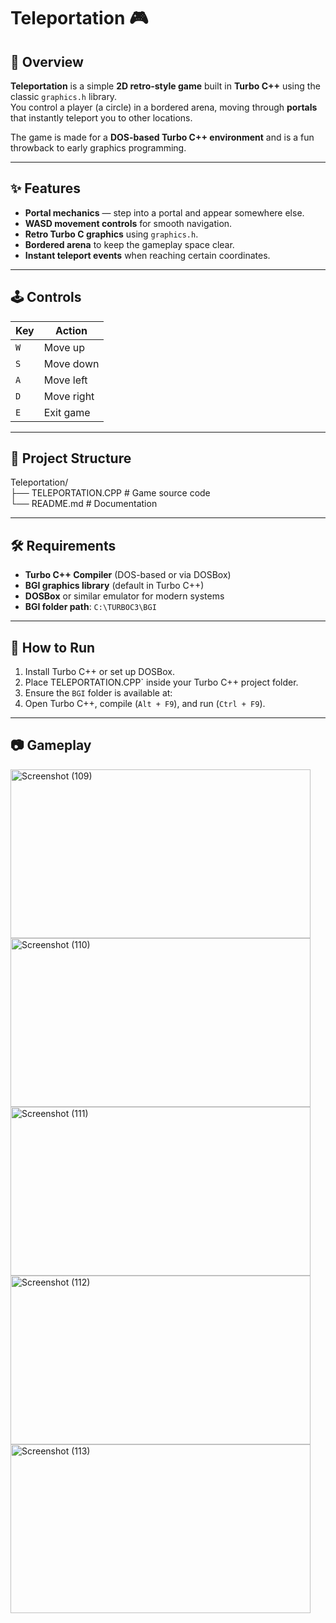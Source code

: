 # Teleportation 🎮

## 📜 Overview
**Teleportation** is a simple **2D retro-style game** built in **Turbo C++** using the classic `graphics.h` library.  
You control a player (a circle) in a bordered arena, moving through **portals** that instantly teleport you to other locations.  

The game is made for a **DOS-based Turbo C++ environment** and is a fun throwback to early graphics programming.

---

## ✨ Features
- **Portal mechanics** — step into a portal and appear somewhere else.
- **WASD movement controls** for smooth navigation.
- **Retro Turbo C graphics** using `graphics.h`.
- **Bordered arena** to keep the gameplay space clear.
- **Instant teleport events** when reaching certain coordinates.

---

## 🕹️ Controls
| Key | Action |
|-----|--------|
| `W` | Move up |
| `S` | Move down |
| `A` | Move left |
| `D` | Move right |
| `E` | Exit game |

---

## 📂 Project Structure
Teleportation/  
├── TELEPORTATION.CPP # Game source code  
└── README.md # Documentation

---

## 🛠 Requirements
- **Turbo C++ Compiler** (DOS-based or via DOSBox)
- **BGI graphics library** (default in Turbo C++)
- **DOSBox** or similar emulator for modern systems
- **BGI folder path**: `C:\TURBOC3\BGI`

---

## 🚀 How to Run
1. Install Turbo C++ or set up DOSBox.
2. Place TELEPORTATION.CPP` inside your Turbo C++ project folder.
3. Ensure the `BGI` folder is available at:
4. Open Turbo C++, compile (`Alt + F9`), and run (`Ctrl + F9`).

---

## 📷 Gameplay
<img width="480" height="270" alt="Screenshot (109)" src="https://github.com/user-attachments/assets/caaff308-79c9-48e7-b689-34a522e5b21f" /><br>
<img width="480" height="270" alt="Screenshot (110)" src="https://github.com/user-attachments/assets/c2bdee52-fa75-4223-9366-4cf65b37cb96" /><br>
<img width="480" height="270" alt="Screenshot (111)" src="https://github.com/user-attachments/assets/dbd15702-42b4-4a3c-bdc7-2f38a447ef5a" /><br>
<img width="480" height="270" alt="Screenshot (112)" src="https://github.com/user-attachments/assets/6c20b039-f857-40d9-997b-7e3b32a47608" /><br>
<img width="480" height="270" alt="Screenshot (113)" src="https://github.com/user-attachments/assets/4a20ef68-0d77-40cd-a567-d496a3ae519b" />


